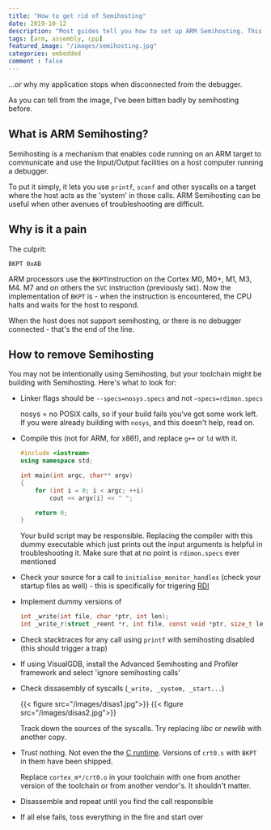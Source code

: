 ```yaml
---
title: "How to get rid of Semihosting"
date: 2019-10-12
description: "Most guides tell you how to set up ARM Semihosting. This is about how to get rid of it."
tags: [arm, assembly, cpp]
featured_image: "/images/semihosting.jpg"
categories: embedded
comment : false
---
```


...*or* why my application stops when disconnected from the debugger.

As you can tell from the image, I've been bitten badly by semihosting before.

## What is ARM Semihosting?

Semihosting is a mechanism that enables code running on an ARM target to communicate and use the Input/Output facilities on a host computer running a debugger.

To put it simply, it lets you use `printf`, `scanf` and other syscalls on a target where the host acts as the 'system' in those calls. ARM Semihosting can be useful when other avenues of troubleshooting are difficult. 

## Why is it a pain

The culprit:
```assembly
BKPT 0xAB
```


ARM processors use the `BKPT`instruction on the Cortex M0, M0+, M1, M3, M4. M7 and on others the `SVC` instruction (previously `SWI`). Now the implementation of `BKPT` is - when the instruction is encountered, the CPU halts and waits for the host to respond. 

When the host does not support semihosting, or there is no debugger connected - that's the end of the line.

## How to remove Semihosting

You may not be intentionally using Semihosting, but your toolchain might be building with Semihosting. Here's what to look for:

- Linker flags should be `--specs=nosys.specs` and not `–specs=rdimon.specs`
	
	nosys = no POSIX calls, so if your build fails you've got some work left. If you were already building with `nosys`, and this doesn't help, read on.
- Compile this (not for ARM, for x86!), and replace `g++` or `ld` with it.	
    ```c++
    #include <iostream> 
    using namespace std; 

    int main(int argc, char** argv) 
    { 
        for (int i = 0; i < argc; ++i) 
            cout << argv[i] << " "; 

        return 0; 
    } 
    ```
    Your build script may be responsible.
    Replacing the compiler with this dummy executable which just prints out the input arguments is helpful in troubleshooting it.
	Make sure that at no point is `rdimon.specs` ever mentioned

- Check your source for a call to `initialise_monitor_handles` (check your startup files as well) - this is specifically for trigering [RDI][1]
- Implement dummy versions of 
	```c
	int _write(int file, char *ptr, int len);
	int _write_r(struct _reent *r, int file, const void *ptr, size_t len);
  ```
- Check stacktraces for any call using `printf` with semihosting disabled (this should trigger a trap)
- If using VisualGDB, install the Advanced Semihosting and Profiler framework and select 'ignore semihosting calls' 
- Check dissasembly of syscalls (`_write, _system, _start...`)

	{{< figure src="/images/disas1.jpg">}}
	{{< figure src="/images/disas2.jpg">}}
	
	Track down the sources of the syscalls. Try replacing *libc* or *newlib* with another copy.
- Trust nothing. Not even the the [C runtime][3]. Versions of `crt0.s` with `BKPT` in them have been shipped. 
	
	Replace `cortex_m*/crt0.o` in your toolchain with one from another version of the toolchain or from another vendor's. It shouldn't matter. 

- Disassemble and repeat until you find the call responsible
- If all else fails, toss everything in the fire and start over

[1]: http://infocenter.arm.com/help/index.jsp?topic=/com.arm.doc.faqs/ka8256.html
[3]: https://en.wikipedia.org/wiki/Crt0